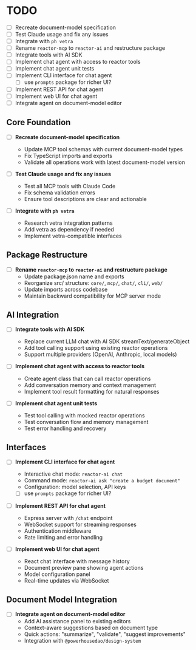 # TODO

- [ ] Recreate document-model specification
- [ ] Test Claude usage and fix any issues
- [ ] Integrate with `ph vetra`
- [ ] Rename `reactor-mcp` to `reactor-ai` and restructure package
- [ ] Integrate tools with AI SDK
- [ ] Implement chat agent with access to reactor tools
- [ ] Implement chat agent unit tests
- [ ] Implement CLI interface for chat agent
  - [ ] use `prompts` package for richer UI?
- [ ] Implement REST API for chat agent
- [ ] Implement web UI for chat agent
- [ ] Integrate agent on document-model editor

## Core Foundation

- [ ] **Recreate document-model specification**
  - Update MCP tool schemas with current document-model types
  - Fix TypeScript imports and exports
  - Validate all operations work with latest document-model version

- [ ] **Test Claude usage and fix any issues**
  - Test all MCP tools with Claude Code
  - Fix schema validation errors
  - Ensure tool descriptions are clear and actionable

- [ ] **Integrate with `ph vetra`**
  - Research vetra integration patterns
  - Add vetra as dependency if needed
  - Implement vetra-compatible interfaces

## Package Restructure

- [ ] **Rename `reactor-mcp` to `reactor-ai` and restructure package**
  - Update package.json name and exports
  - Reorganize src/ structure: `core/`, `mcp/`, `chat/`, `cli/`, `web/`
  - Update imports across codebase
  - Maintain backward compatibility for MCP server mode

## AI Integration

- [ ] **Integrate tools with AI SDK**
  - Replace current LLM chat with AI SDK streamText/generateObject
  - Add tool calling support using existing reactor operations
  - Support multiple providers (OpenAI, Anthropic, local models)

- [ ] **Implement chat agent with access to reactor tools**
  - Create agent class that can call reactor operations
  - Add conversation memory and context management
  - Implement tool result formatting for natural responses

- [ ] **Implement chat agent unit tests**
  - Test tool calling with mocked reactor operations
  - Test conversation flow and memory management
  - Test error handling and recovery

## Interfaces

- [ ] **Implement CLI interface for chat agent**
  - Interactive chat mode: `reactor-ai chat`
  - Command mode: `reactor-ai ask "create a budget document"`
  - Configuration: model selection, API keys
  - [ ] use `prompts` package for richer UI?

- [ ] **Implement REST API for chat agent**
  - Express server with `/chat` endpoint
  - WebSocket support for streaming responses
  - Authentication middleware
  - Rate limiting and error handling

- [ ] **Implement web UI for chat agent**
  - React chat interface with message history
  - Document preview pane showing agent actions
  - Model configuration panel
  - Real-time updates via WebSocket

## Document Model Integration

- [ ] **Integrate agent on document-model editor**
  - Add AI assistance panel to existing editors
  - Context-aware suggestions based on document type
  - Quick actions: "summarize", "validate", "suggest improvements"
  - Integration with `@powerhousedao/design-system`
